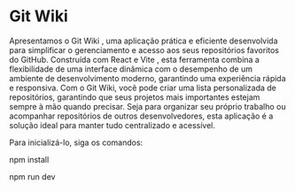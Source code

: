 # Git Wiki

Apresentamos o Git Wiki , uma aplicação prática e eficiente desenvolvida para simplificar o gerenciamento e acesso aos seus repositórios favoritos do GitHub. Construída com React e Vite , esta ferramenta combina a flexibilidade de uma interface dinâmica com o desempenho de um ambiente de desenvolvimento moderno, garantindo uma experiência rápida e responsiva.
Com o Git Wiki, você pode criar uma lista personalizada de repositórios, garantindo que seus projetos mais importantes estejam sempre à mão quando precisar. Seja para organizar seu próprio trabalho ou acompanhar repositórios de outros desenvolvedores, esta aplicação é a solução ideal para manter tudo centralizado e acessível.

Para inicializá-lo, siga os comandos:

npm install

npm run dev

